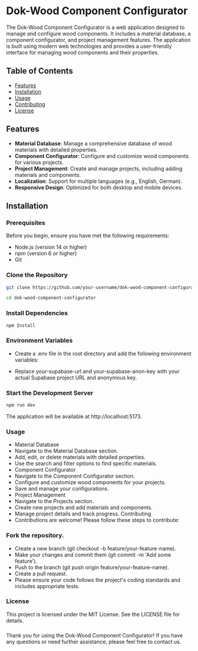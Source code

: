 # Dok-Wood Component Configurator

The Dok-Wood Component Configurator is a web application designed to manage and configure wood components. It includes a material database, a component configurator, and project management features. The application is built using modern web technologies and provides a user-friendly interface for managing wood components and their properties.

## Table of Contents

- [Features](#features)
- [Installation](#installation)
- [Usage](#usage)
- [Contributing](#contributing)
- [License](#license)

## Features

- **Material Database**: Manage a comprehensive database of wood materials with detailed properties.
- **Component Configurator**: Configure and customize wood components for various projects.
- **Project Management**: Create and manage projects, including adding materials and components.
- **Localization**: Support for multiple languages (e.g., English, German).
- **Responsive Design**: Optimized for both desktop and mobile devices.

## Installation

### Prerequisites

Before you begin, ensure you have met the following requirements:

- Node.js (version 14 or higher)
- npm (version 6 or higher)
- Git

### Clone the Repository

```bash
git clone https://github.com/your-username/dok-wood-component-configurator.git

cd dok-wood-component-configurator
```

### Install Dependencies
```bash
npm Install
```

### Environment Variables
- Create a .env file in the root directory and add the following environment variables:

- Replace your-supabase-url and your-supabase-anon-key with your actual Supabase project URL and anonymous key.

### Start the Development Server
```bash
npm run dev
```

The application will be available at http://localhost:5173.

### Usage
- Material Database
- Navigate to the Material Database section.
- Add, edit, or delete materials with detailed properties.
- Use the search and filter options to find specific materials.
- Component Configurator
- Navigate to the Component Configurator section.
- Configure and customize wood components for your projects.
- Save and manage your configurations.
- Project Management
- Navigate to the Projects section.
- Create new projects and add materials and components.
- Manage project details and track progress.
Contributing
- Contributions are welcome! Please follow these steps to contribute:

### Fork the repository.
- Create a new branch (git checkout -b feature/your-feature-name).
- Make your changes and commit them (git commit -m 'Add some feature').
- Push to the branch (git push origin feature/your-feature-name).
- Create a pull request.
- Please ensure your code follows the project's coding standards and includes appropriate tests.

### License
This project is licensed under the MIT License. See the LICENSE file for details.

###
Thank you for using the Dok-Wood Component Configurator! If you have any questions or need further assistance, please feel free to contact us.

